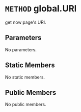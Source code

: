 # `METHOD` global.URI
get now page's URI.

## Parameters
No parameters.

## Static Members
No static members.

## Public Members
No public members.
